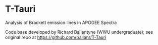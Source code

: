 # T-Tauri

Analysis of Brackett emission lines in APOGEE Spectra

Code base developed by Richard Ballantyne (WWU undergraduate); see original repo at https://github.com/ballanr/T-Tauri

